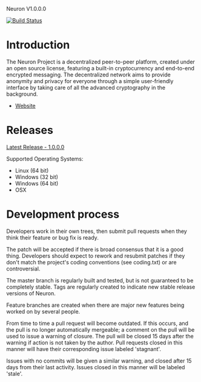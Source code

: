 Neuron V1.0.0.0

[![Build Status](https://travis-ci.org/getneuron/neuron.svg?branch=master)](https://travis-ci.org/getneuron/neuron)

Introduction
===========================

The Neuron Project is a decentralized peer-to-peer platform, created under an open source license, featuring a built-in cryptocurrency and end-to-end encrypted messaging. The decentralized network aims to provide anonymity and privacy for everyone through a simple user-friendly interface by taking care of all the advanced cryptography in the background.

* [Website](https://getneuron.com/)

Releases
===========================
[Latest Release - 1.0.0.0](https://github.com/getneuron/neuron/releases/latest)

Supported Operating Systems:
* Linux (64 bit)
* Windows (32 bit)
* Windows (64 bit)
* OSX

Development process
===========================

Developers work in their own trees, then submit pull requests when
they think their feature or bug fix is ready.

The patch will be accepted if there is broad consensus that it is a
good thing.  Developers should expect to rework and resubmit patches
if they don't match the project's coding conventions (see coding.txt)
or are controversial.

The master branch is regularly built and tested, but is not guaranteed
to be completely stable. Tags are regularly created to indicate new
stable release versions of Neuron.

Feature branches are created when there are major new features being
worked on by several people.

From time to time a pull request will become outdated. If this occurs, and
the pull is no longer automatically mergeable; a comment on the pull will
be used to issue a warning of closure. The pull will be closed 15 days
after the warning if action is not taken by the author. Pull requests closed
in this manner will have their corresponding issue labeled 'stagnant'.

Issues with no commits will be given a similar warning, and closed after
15 days from their last activity. Issues closed in this manner will be
labeled 'stale'.
